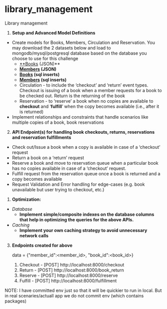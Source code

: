 # library_management
Library management
1. **Setup and Advanced Model Definitions** 
- Create models for Books, Members, Circulation and Reservation. You may download the 2 datasets below and load to mongodb/mysql/postgresql database based on the database you choose to use for this challenge
    - [**Books](https://drive.google.com/file/d/1YkTIRXYd0FzQsKFGHtzlMmOv2ABlU8Ur/view?usp=sharing) (JSON)**
    - **[Members](https://drive.google.com/file/d/1YKH7YFXDeJOPAd9SlgwYMKLedwjDrJzN/view?usp=sharing) (JSON)**
    - **[Books](https://drive.google.com/file/d/1q1fQCgw2aL1Cx8egnXVgirXebJ8Fogqo/view?usp=sharing) (sql inserts)**
    - **[Members](https://drive.google.com/file/d/1D1E00rAXPG2QS6Wtq7GulN28aJiwPln8/view?usp=sharing) (sql inserts)**
    - Circulation - to include the ‘checkout’ and ‘return’ event types. Checkout is issuing of a book when a member requests for a book to be checked out. Return is the returning of the book
    - Reservation - to ‘reserve’ a book when no copies are available to **checkout** and ‘**fulfill**’ when the copy becomes available (i.e., after it is returned)
- Implement relationships and constraints that handle scenarios like multiple copies of a book, book reservations

2. **API Endpoint(s) for handling book checkouts, returns, reservations and reservation fulfillments** 
- Check out/Issue a book when a copy is available in case of a ‘checkout’ request
- Return a book on a ‘return’ request
- Reserve a book and move to reservation queue when a particular book has no copies available in case of a ‘checkout’ request.
- Fulfill request from the reservation queue once a book is returned and a copy becomes available
- Request Validation and Error handling for edge-cases (e.g. book unavailable but user trying to checkout, etc.)
1. **Optimization:** 
- *Database*
    - **Implement simple/composite indexes on the database columns that help in optimizing the queries for the above APIs.**
- *Caching*
    - **Implement your own caching strategy to avoid unnecessary network calls**
 

3. **Endpoints created for above**
    
    
    data = {"member_id":<member_id>, "book_id":<book_id>}    
    1. Checkout - [POST] http://localhost:8000/checkout     
    2. Return - [POST] http://localhost:8000/book_return
    3. Reserve -  [POST] http://localhost:8000/reserve
    4. Fulfill - [POST] http://localhost:8000/fulfillment

NOTE: I have committed env just so that it will be quickier to run in local. But in real scenaries/actuall app we do not commit env (which contains packages)

